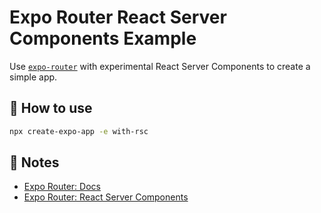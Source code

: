 # Expo Router React Server Components Example

Use [`expo-router`](https://docs.expo.dev/router/introduction/) with experimental React Server Components to create a simple app.

## 🚀 How to use

```sh
npx create-expo-app -e with-rsc
```

## 📝 Notes

- [Expo Router: Docs](https://docs.expo.dev/router/introduction/)
- [Expo Router: React Server Components](https://docs.expo.dev/guides/server-components/)
